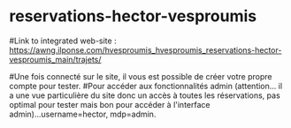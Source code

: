 # reservations-hector-vesproumis
#Link to integrated web-site : https://awng.ilponse.com/hvesproumis_hvesproumis_reservations-hector-vesproumis_main/trajets/

#Une fois connecté sur le site, il vous est possible de créer votre propre compte pour tester.
#Pour accéder aux fonctionnalités admin (attention... il a une vue particulière du site donc un accès à toutes les réservations, pas optimal pour tester mais bon pour accéder à l'interface admin)...username=hector, mdp=admin.